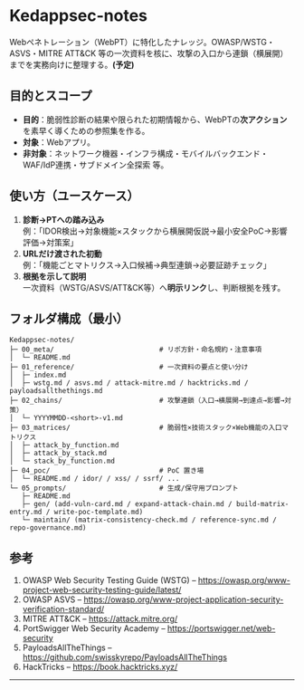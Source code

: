 # Kedappsec-notes
Webペネトレーション（WebPT）に特化したナレッジ。OWASP/WSTG・ASVS・MITRE ATT&CK 等の一次資料を核に、攻撃の入口から連鎖（横展開）までを実務向けに整理する。**(予定)**

## 目的とスコープ
- **目的**：脆弱性診断の結果や限られた初期情報から、WebPTの**次アクション**を素早く導くための参照集を作る。
- **対象**：Webアプリ。  
- **非対象**：ネットワーク機器・インフラ構成・モバイルバックエンド・WAF/IdP連携・サブドメイン全探索 等。

## 使い方（ユースケース）
1) **診断→PTへの踏み込み**  
   例：「IDOR検出→対象機能×スタックから横展開仮説→最小安全PoC→影響評価→対策案」  
2) **URLだけ渡された初動**  
   例：「機能ごとマトリクス→入口候補→典型連鎖→必要証跡チェック」  
3) **根拠を示して説明**  
   一次資料（WSTG/ASVS/ATT&CK等）へ**明示リンク**し、判断根拠を残す。

## フォルダ構成（最小）
```
Kedappsec-notes/
├─ 00_meta/                          # リポ方針・命名規約・注意事項
│  └─ README.md
├─ 01_reference/                     # 一次資料の要点と使い分け
│  ├─ index.md
│  ├─ wstg.md / asvs.md / attack-mitre.md / hacktricks.md / payloadsallthethings.md
├─ 02_chains/                        # 攻撃連鎖（入口→横展開→到達点→影響→対策）
│  └─ YYYYMMDD-<short>-v1.md
├─ 03_matrices/                      # 脆弱性×技術スタック×Web機能の入口マトリクス
│  ├─ attack_by_function.md
│  ├─ attack_by_stack.md
│  └─ stack_by_function.md
├─ 04_poc/                           # PoC 置き場
│  └─ README.md / idor/ / xss/ / ssrf/ ...
└─ 05_prompts/                       # 生成/保守用プロンプト
   ├─ README.md
   ├─ gen/ (add-vuln-card.md / expand-attack-chain.md / build-matrix-entry.md / write-poc-template.md)
   └─ maintain/ (matrix-consistency-check.md / reference-sync.md / repo-governance.md)
```

## 参考
1. OWASP Web Security Testing Guide (WSTG) – https://owasp.org/www-project-web-security-testing-guide/latest/  
2. OWASP ASVS – https://owasp.org/www-project-application-security-verification-standard/  
3. MITRE ATT&CK – https://attack.mitre.org/  
4. PortSwigger Web Security Academy – https://portswigger.net/web-security  
5. PayloadsAllTheThings – https://github.com/swisskyrepo/PayloadsAllTheThings  
6. HackTricks – https://book.hacktricks.xyz/

---
